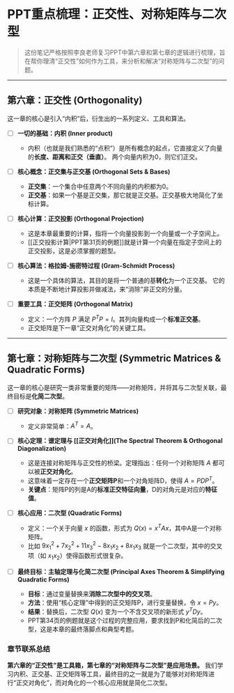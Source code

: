 # PPT重点梳理：正交性、对称矩阵与二次型

> 这份笔记严格按照李良老师复习PPT中第六章和第七章的逻辑进行梳理，旨在帮你理清“正交性”如何作为工具，来分析和解决“对称矩阵与二次型”的问题。

---

## 第六章：正交性 (Orthogonality)

这一章的核心是引入“内积”后，衍生出的一系列定义、工具和算法。

- [ ] **一切的基础：内积 (Inner product)**
    - 内积（也就是我们熟悉的“点积”）是所有概念的起点，它直接定义了向量的**长度、距离和正交（垂直）**。 两个向量内积为0，则它们正交。

- [ ] **核心概念：正交集与正交基 (Orthogonal Sets & Bases)**
    - **正交集**：一个集合中任意两个不同向量的内积都为0。
    - **正交基**：如果一个基是正交集，那它就是正交基。正交基极大地简化了坐标计算。

- [ ] **核心计算：正交投影 (Orthogonal Projection)**
    - 这是本章最重要的计算，指将一个向量投影到一个向量或一个子空间上。
    - [[正交投影计算|PPT第31页的例题]]就是计算一个向量在指定子空间上的正交投影，这是必须掌握的题型。

- [ ] **核心算法：格拉姆-施密特过程 (Gram-Schmidt Process)**
    - 这是一个具体的算法，其目的是将一个普通的基**转化**为一个正交基。 它的本质是不断地计算投影并做减法，来“消除”非正交的分量。

- [ ] **重要工具：正交矩阵 (Orthogonal Matrix)**
    - 定义：一个方阵 $P$ 满足 $P^T P = I$。其列向量构成一个**标准正交基**。
    - 正交矩阵是下一章“正交对角化”的关键工具。

---

## 第七章：对称矩阵与二次型 (Symmetric Matrices & Quadratic Forms)

这一章的核心是研究一类非常重要的矩阵——对称矩阵，并将其与二次型关联，最终目标是**化简二次型**。

- [ ] **研究对象：对称矩阵 (Symmetric Matrices)**
    - 定义非常简单：$A^T = A$。

- [ ] **核心定理：谱定理与 [[正交对角化]](The Spectral Theorem & Orthogonal Diagonalization)**
    - 这是连接对称矩阵与正交性的桥梁。定理指出：任何一个对称矩阵 $A$ 都可以被**正交对角化**。
    - 这意味着一定存在一个**正交矩阵P**和一个对角矩阵D，使得 $A = PDP^T$。
    - **关键点**：矩阵P的列是A的**标准正交特征向量**，D的对角元是对应的**特征值**。

- [ ] **核心应用：二次型 (Quadratic Forms)**
    - 定义：一个关于向量 $x$ 的函数，形式为 $Q(x) = x^T A x$，其中A是一个对称矩阵。
    - 比如 $9x_1^2 + 7x_2^2 + 11x_3^2 - 8x_1x_2 + 8x_1x_3$ 就是一个二次型，其中的交叉项（如 $x_1x_2$）使得函数形式很复杂。

- [ ] **最终目标：主轴定理与化简二次型 (Principal Axes Theorem & Simplifying Quadratic Forms)**
    - **目标**：通过变量替换来**消除二次型中的交叉项**。
    - **方法**：使用“核心定理”中得到的正交矩阵P，进行变量替换，令 $x=Py$。
    - **结果**：替换后，二次型 $Q(x)$ 变为一个不含交叉项的新形式 $y^T D y$。
    - PPT第34页的例题就是这个过程的完整应用，要求找到P和化简后的二次型，这是本章的最终落脚点和典型考题。

### 章节联系总结
**第六章的“正交性”是工具箱，第七章的“对称矩阵与二次型”是应用场景。**
我们学习内积、正交基、正交矩阵等工具，最终目的之一就是为了能够对对称矩阵进行“正交对角化”，而对角化的一个核心应用就是简化二次型。